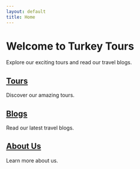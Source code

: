 ```yaml
---
layout: default
title: Home
---
```


# Welcome to Turkey Tours

Explore our exciting tours and read our travel blogs.

<div class="cards">
  <div class="card">
    <h2><a href="/https://fazlikarabacak.github.io/tours/">Tours</a></h2>
    <p>Discover our amazing tours.</p>
  </div>
  <div class="card">
    <h2><a href="/https://fazlikarabacak.github.io/blogs/">Blogs</a></h2>
    <p>Read our latest travel blogs.</p>
  </div>
  <div class="card">
    <h2><a href="/https://fazlikarabacak.github.io/about/">About Us</a></h2>
    <p>Learn more about us.</p>
  </div>
</div>
